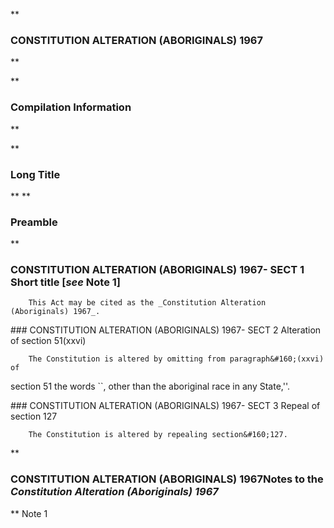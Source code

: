 **

###  CONSTITUTION ALTERATION (ABORIGINALS) 1967 
**


**

###  Compilation Information 
**





**

###  Long Title 
**
**

###  Preamble 
**
###  CONSTITUTION ALTERATION (ABORIGINALS) 1967- SECT 1  Short title [_see_ Note 1] 
<dl compact="">

		This Act may be cited as the _Constitution Alteration (Aboriginals) 1967_.

 </dl>
###  CONSTITUTION ALTERATION (ABORIGINALS) 1967- SECT 2  Alteration of section&#160;51(xxvi) 
<dl compact="">

		The Constitution is altered by omitting from paragraph&#160;(xxvi) of

section&#160;51 the words ``, other than the aboriginal race in any State,''.

 </dl>
###  CONSTITUTION ALTERATION (ABORIGINALS) 1967- SECT 3  Repeal of section&#160;127 
<dl compact="">

		The Constitution is altered by repealing section&#160;127.

 </dl>
**

###  CONSTITUTION ALTERATION (ABORIGINALS) 1967<centreit>Notes to the _Constitution Alteration (Aboriginals) 1967_ </centreit>
**
Note 1





